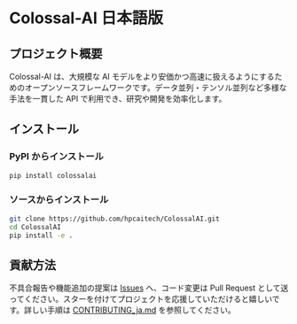 # Colossal-AI 日本語版

## プロジェクト概要
Colossal-AI は、大規模な AI モデルをより安価かつ高速に扱えるようにするためのオープンソースフレームワークです。データ並列・テンソル並列など多様な手法を一貫した API で利用でき、研究や開発を効率化します。

## インストール
### PyPI からインストール
```bash
pip install colossalai
```

### ソースからインストール
```bash
git clone https://github.com/hpcaitech/ColossalAI.git
cd ColossalAI
pip install -e .
```

## 貢献方法
不具合報告や機能追加の提案は [Issues](https://github.com/hpcaitech/ColossalAI/issues) へ、コード変更は Pull Request として送ってください。スターを付けてプロジェクトを応援していただけると嬉しいです。詳しい手順は [CONTRIBUTING_ja.md](CONTRIBUTING_ja.md) を参照してください。
